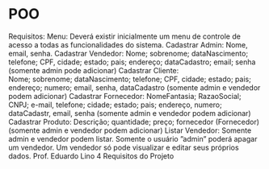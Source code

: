 # POO
Requisitos:
Menu:
	Deverá existir inicialmente um menu de controle de acesso a todas as funcionalidades do sistema.
Cadastrar Admin:
	Nome, email, senha.
Cadastrar Vendedor:
	Nome; sobrenome; dataNascimento; telefone; CPF, cidade; estado; pais; endereço; dataCadastro; email; senha
	(somente admin pode adicionar)
Cadastrar Cliente:	
	Nome; sobrenome; dataNascimento; telefone; CPF, cidade; estado; pais; endereço; numero; email, senha,
	dataCadastro (somente admin e vendedor podem adicionar)
Cadastrar Fornecedor:
 	NomeFantasia; RazaoSocial; CNPJ; e-mail, telefone; cidade; estado; pais; endereço, numero; dataCadastr, email,
	senha (somente admin e vendedor podem adicionar)
Cadastrar Produto:
	Descrição; quantidade; preço; fornecedor (Fornecedor) (somente admin e vendedor podem adicionar)
Listar Vendedor:
	Somente admin e vendedor podem listar. Somente o usuário ”admin” poderá apagar um vendedor. Um vendedor
só pode visualizar e editar seus próprios dados.
Prof. Eduardo Lino 4
Requisitos do Projeto
